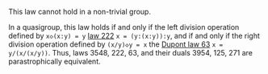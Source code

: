 This law cannot hold in a non-trivial group.

In a quasigroup, this law holds if and only if the left division operation defined by `x◇(x:y) = y`  [law 222](https://teorth.github.io/equational_theories/implications/?222) `x = (y:(x:y)):y`, and if and only if the right division operation defined by `(x/y)◇y = x`  the [Dupont law 63](https://teorth.github.io/equational_theories/implications/?63) `x = y/(x/(x/y))`.  Thus, laws 3548, 222, 63, and their duals 3954, 125, 271 are parastrophically equivalent.
